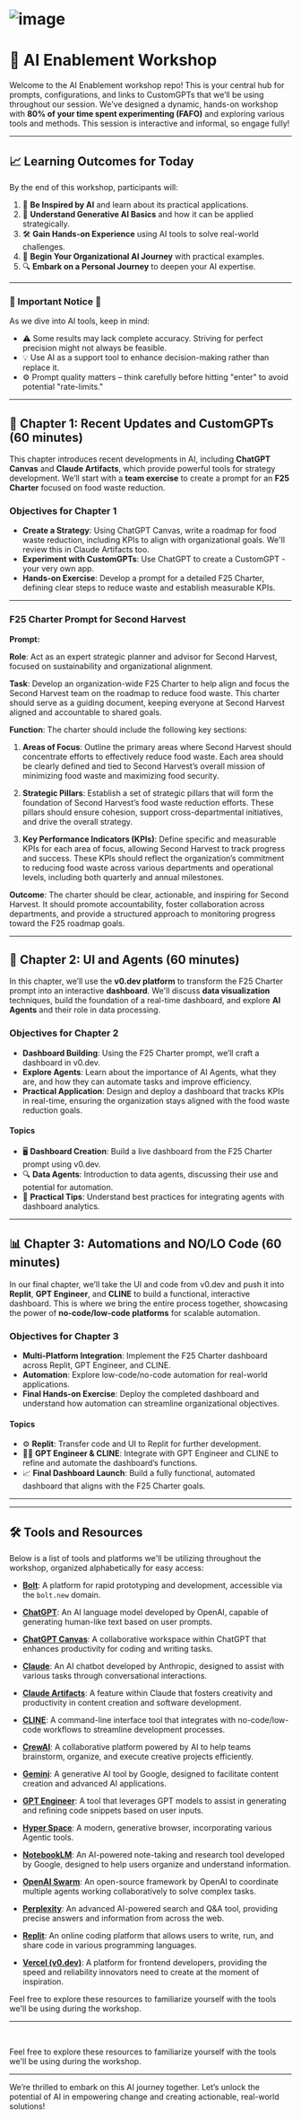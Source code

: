 # ![image](https://github.com/user-attachments/assets/cc885429-952e-4b6d-8631-e15c15eae738)

# 🤖 AI Enablement Workshop

Welcome to the AI Enablement workshop repo! This is your central hub for prompts, configurations, and links to CustomGPTs that we’ll be using throughout our session. We've designed a dynamic, hands-on workshop with **80% of your time spent experimenting (FAFO)** and exploring various tools and methods. This session is interactive and informal, so engage fully!

---

## 📈 Learning Outcomes for Today

By the end of this workshop, participants will:

1. 🌟 **Be Inspired by AI** and learn about its practical applications.
2. 🧠 **Understand Generative AI Basics** and how it can be applied strategically.
3. 🛠️ **Gain Hands-on Experience** using AI tools to solve real-world challenges.
4. 🚀 **Begin Your Organizational AI Journey** with practical examples.
5. 🔍 **Embark on a Personal Journey** to deepen your AI expertise.

---

### 🚨 Important Notice 🚨

As we dive into AI tools, keep in mind:

- ⚠️ Some results may lack complete accuracy. Striving for perfect precision might not always be feasible.
- 💡 Use AI as a support tool to enhance decision-making rather than replace it.
- ⚙️ Prompt quality matters – think carefully before hitting "enter" to avoid potential "rate-limits."

---

## 🦾 Chapter 1: Recent Updates and CustomGPTs (60 minutes)

This chapter introduces recent developments in AI, including **ChatGPT Canvas** and **Claude Artifacts**, which provide powerful tools for strategy development. We’ll start with a **team exercise** to create a prompt for an **F25 Charter** focused on food waste reduction.

### Objectives for Chapter 1
- **Create a Strategy**: Using ChatGPT Canvas, write a roadmap for food waste reduction, including KPIs to align with organizational goals. We'll review this in Claude Artifacts too.
- **Experiment with CustomGPTs**: Use ChatGPT to create a CustomGPT - your very own app.
- **Hands-on Exercise**: Develop a prompt for a detailed F25 Charter, defining clear steps to reduce waste and establish measurable KPIs.

---

### F25 Charter Prompt for Second Harvest

**Prompt:**

**Role**: Act as an expert strategic planner and advisor for Second Harvest, focused on sustainability and organizational alignment.

**Task**: Develop an organization-wide F25 Charter to help align and focus the Second Harvest team on the roadmap to reduce food waste. This charter should serve as a guiding document, keeping everyone at Second Harvest aligned and accountable to shared goals.

**Function**: The charter should include the following key sections:

1. **Areas of Focus**: Outline the primary areas where Second Harvest should concentrate efforts to effectively reduce food waste. Each area should be clearly defined and tied to Second Harvest’s overall mission of minimizing food waste and maximizing food security.

2. **Strategic Pillars**: Establish a set of strategic pillars that will form the foundation of Second Harvest’s food waste reduction efforts. These pillars should ensure cohesion, support cross-departmental initiatives, and drive the overall strategy.

3. **Key Performance Indicators (KPIs)**: Define specific and measurable KPIs for each area of focus, allowing Second Harvest to track progress and success. These KPIs should reflect the organization’s commitment to reducing food waste across various departments and operational levels, including both quarterly and annual milestones.

**Outcome**: The charter should be clear, actionable, and inspiring for Second Harvest. It should promote accountability, foster collaboration across departments, and provide a structured approach to monitoring progress toward the F25 roadmap goals.

---

## 🚀 Chapter 2: UI and Agents (60 minutes)

In this chapter, we’ll use the **v0.dev platform** to transform the F25 Charter prompt into an interactive **dashboard**. We'll discuss **data visualization** techniques, build the foundation of a real-time dashboard, and explore **AI Agents** and their role in data processing.

### Objectives for Chapter 2
- **Dashboard Building**: Using the F25 Charter prompt, we’ll craft a dashboard in v0.dev.
- **Explore Agents**: Learn about the importance of AI Agents, what they are, and how they can automate tasks and improve efficiency.
- **Practical Application**: Design and deploy a dashboard that tracks KPIs in real-time, ensuring the organization stays aligned with the food waste reduction goals.

#### Topics
- 🖥️ **Dashboard Creation**: Build a live dashboard from the F25 Charter prompt using v0.dev.
- 🔍 **Data Agents**: Introduction to data agents, discussing their use and potential for automation.
- 🤖 **Practical Tips**: Understand best practices for integrating agents with dashboard analytics.

---

## 📊 Chapter 3: Automations and NO/LO Code (60 minutes)

In our final chapter, we’ll take the UI and code from v0.dev and push it into **Replit**, **GPT Engineer**, and **CLINE** to build a functional, interactive dashboard. This is where we bring the entire process together, showcasing the power of **no-code/low-code platforms** for scalable automation.

### Objectives for Chapter 3
- **Multi-Platform Integration**: Implement the F25 Charter dashboard across Replit, GPT Engineer, and CLINE.
- **Automation**: Explore low-code/no-code automation for real-world applications.
- **Final Hands-on Exercise**: Deploy the completed dashboard and understand how automation can streamline organizational objectives.

#### Topics
- ⚙️ **Replit**: Transfer code and UI to Replit for further development.
- 🧑‍💻 **GPT Engineer & CLINE**: Integrate with GPT Engineer and CLINE to refine and automate the dashboard’s functions.
- 📈 **Final Dashboard Launch**: Build a fully functional, automated dashboard that aligns with the F25 Charter goals.

---

---

## 🛠️ Tools and Resources

Below is a list of tools and platforms we'll be utilizing throughout the workshop, organized alphabetically for easy access:

- **[Bolt](https://bolt.new/)**: A platform for rapid prototyping and development, accessible via the `bolt.new` domain.

- **[ChatGPT](https://chatgpt.com/)**: An AI language model developed by OpenAI, capable of generating human-like text based on user prompts.

- **[ChatGPT Canvas](https://openai.com/chatgpt/overview/)**: A collaborative workspace within ChatGPT that enhances productivity for coding and writing tasks.

- **[Claude](https://www.anthropic.com/claude)**: An AI chatbot developed by Anthropic, designed to assist with various tasks through conversational interactions.

- **[Claude Artifacts](https://www.anthropic.com/claude)**: A feature within Claude that fosters creativity and productivity in content creation and software development.

- **[CLINE](https://github.com/cline/cline)**: A command-line interface tool that integrates with no-code/low-code workflows to streamline development processes.

- **[CrewAI](https://www.crewai.com/)**: A collaborative platform powered by AI to help teams brainstorm, organize, and execute creative projects efficiently.

- **[Gemini](https://gemini.com/)**: A generative AI tool by Google, designed to facilitate content creation and advanced AI applications.

- **[GPT Engineer](https://github.com/AntonOsika/gpt-engineer)**: A tool that leverages GPT models to assist in generating and refining code snippets based on user inputs.

- **[Hyper Space](https://hyper.space/)**: A modern, generative browser, incorporating various Agentic tools.

- **[NotebookLM](https://www.google.com/notebooklm/)**: An AI-powered note-taking and research tool developed by Google, designed to help users organize and understand information.

- **[OpenAI Swarm](https://github.com/openai/swarm)**: An open-source framework by OpenAI to coordinate multiple agents working collaboratively to solve complex tasks.

- **[Perplexity](https://www.perplexity.ai/)**: An advanced AI-powered search and Q&A tool, providing precise answers and information from across the web.

- **[Replit](https://replit.com/)**: An online coding platform that allows users to write, run, and share code in various programming languages.

- **[Vercel (v0.dev)](https://vercel.com/)**: A platform for frontend developers, providing the speed and reliability innovators need to create at the moment of inspiration.

Feel free to explore these resources to familiarize yourself with the tools we'll be using during the workshop.

---

<br>

Feel free to explore these resources to familiarize yourself with the tools we'll be using during the workshop.

---


We’re thrilled to embark on this AI journey together. Let’s unlock the potential of AI in empowering change and creating actionable, real-world solutions!
